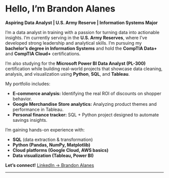 

# Hello, I’m Brandon Alanes

**Aspiring Data Analyst | U.S. Army Reserve | Information Systems Major**

I’m a data analyst in training with a passion for turning data into actionable insights.
I’m currently serving in the **U.S. Army Reserves**, where I’ve developed strong leadership and analytical skills.
I’m pursuing my **bachelor’s degree in Information Systems** and hold the **CompTIA Data+** and **CompTIA Cloud+** certifications.

I’m also studying for the **Microsoft Power BI Data Analyst (PL-300)** certification while building real-world projects that showcase data cleaning, analysis, and visualization using **Python**, **SQL**, and **Tableau**.

 My portfolio includes:

* **E-commerce analysis:** Identifying the real ROI of discounts on shopper behavior.
* **Google Merchandise Store analytics:** Analyzing product themes and performance in Tableau.
* **Personal finance tracker:** SQL + Python project designed to automate savings insights.

 I’m gaining hands-on experience with:

* **SQL** (data extraction & transformation)
* **Python (Pandas, NumPy, Matplotlib)**
* **Cloud platforms (Google Cloud, AWS basics)**
* **Data visualization (Tableau, Power BI)**

 **Let’s connect!**
[LinkedIn → Brandon Alanes](https://www.linkedin.com/in/brandon-alanes-7434991b5/)

---

